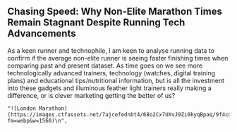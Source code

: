 ## Chasing Speed: Why Non-Elite Marathon Times Remain Stagnant Despite Running Tech Advancements
   As a keen runner and technophile, I am keen to analyse running data to confirm if the average non-elite runner is seeing faster finishing times when comparing past and present dataset.
   As time goes on we see more technologically advanced trainers, technology (watches, digital training plans) and educational tips/nutritional information, but is all the investment into these gadgets and illuminous feather light trainers really making a difference, or is clever marketing getting the better of us?
   
   
    "![London Marathon](https://images.ctfassets.net/7ajcefednbt4/68o2Cx7UXvJ9Zi0kyqBpaq/9f4cd99e8fdc7cc22b1d2a217876009e/London_Marathon_header.jpg?fm=webp&w=1560)\n",
   
   
